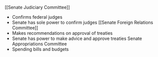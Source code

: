 
[[Senate Judiciary Committee]]
- Confirms federal judges
- Senate has sole power to confirm judges
[[Senate Foreign Relations Committee]]
- Makes recommendations on approval of treaties
- Senate has power to make advice and approve treaties
Senate Appropriations Committee
- Spending bills and budgets

